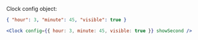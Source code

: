 Clock config object:

```json
{ "hour": 3, "minute": 45, "visible": true }
```

```jsx
<Clock config={{ hour: 3, minute: 45, visible: true }} showSecond />
```
